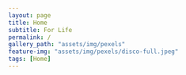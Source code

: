 ```yaml
---
layout: page
title: Home
subtitle: For Life
permalink: /
gallery_path: "assets/img/pexels"
feature-img: "assets/img/pexels/disco-full.jpeg"
tags: [Home]
---
```


